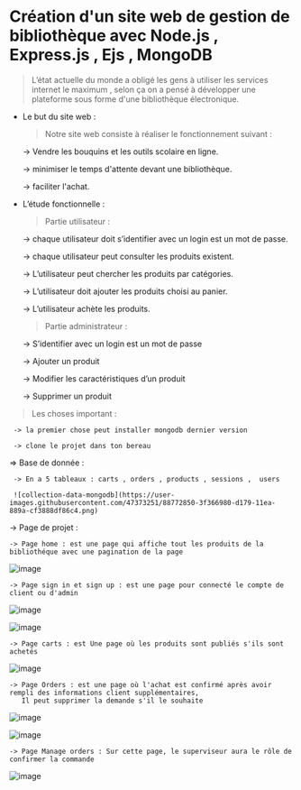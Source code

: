 # Création d'un site web de gestion de bibliothèque avec Node.js , Express.js , Ejs , MongoDB

> L’état actuelle du monde a obligé  les gens à utiliser les services internet le maximum , selon ça on a pensé à développer une plateforme  sous forme d'une bibliothèque électronique. 

- Le but du site web :

  > Notre site web consiste à réaliser le fonctionnement  suivant : 
  
     -> Vendre les bouquins et les outils scolaire en ligne. 
     
     -> minimiser le temps d'attente devant une bibliothèque. 
     
     -> faciliter l'achat.
     
- L’étude fonctionnelle :

  > Partie utilisateur : 
  
     -> chaque utilisateur doit s’identifier avec un login est un mot de passe.
     
     -> chaque utilisateur peut consulter les produits existent.
     
     -> L’utilisateur peut chercher les produits par catégories.
     
     -> L’utilisateur doit ajouter les produits choisi au panier.
     
     -> L’utilisateur achète les produits.
     
  > Partie administrateur :  
  
     -> S’identifier avec un login est un mot de passe
     
     -> Ajouter un produit
     
     -> Modifier les caractéristiques  d’un produit
     
     -> Supprimer un produit
     
 
 
 > Les choses important :
 
     -> la premier chose peut installer mongodb dernier version
     
     -> clone le projet dans ton bereau
     
 => Base de donnée :
 
     -> En a 5 tableaux : carts , orders , products , sessions ,  users
     
     ![collection-data-mongodb](https://user-images.githubusercontent.com/47373251/88772850-3f366980-d179-11ea-889a-cf3888df86c4.png)
     
 -> Page de projet : 
 
    -> Page home : est une page qui affiche tout les produits de la bibliothéque avec une pagination de la page
    
![image](https://user-images.githubusercontent.com/47373251/88773158-b0761c80-d179-11ea-95bd-9da0f1f48c33.png)
    
    -> Page sign in et sign up : est une page pour connecté le compte de client ou d'admin
    
![image](https://user-images.githubusercontent.com/47373251/88773492-1662a400-d17a-11ea-8f7c-6f4bd1949069.png)
    
![image](https://user-images.githubusercontent.com/47373251/88773589-36926300-d17a-11ea-9ecf-ffdf588ca8d2.png)
    
    -> Page carts : est Une page où les produits sont publiés s'ils sont achetés
    
![image](https://user-images.githubusercontent.com/47373251/88774086-ec5db180-d17a-11ea-86e3-9571293652bf.png)
    
    -> Page Orders : est une page où l'achat est confirmé après avoir rempli des informations client supplémentaires,
       Il peut supprimer la demande s'il le souhaite
    
![image](https://user-images.githubusercontent.com/47373251/88774474-668e3600-d17b-11ea-9e3c-13f174604e72.png)
    
![image](https://user-images.githubusercontent.com/47373251/88774594-8aea1280-d17b-11ea-8261-f7a6f7942e5d.png)
    
    -> Page Manage orders : Sur cette page, le superviseur aura le rôle de confirmer la commande
    
![image](https://user-images.githubusercontent.com/47373251/88775261-62aee380-d17c-11ea-90fc-9bcb8e3cfb63.png)








     
     
